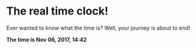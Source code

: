# The real time clock!

Ever wanted to know what the time is? Well, your journey is about to end!

**The time is Nov 06, 2017, 14:42**